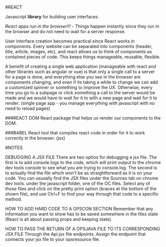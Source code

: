 #REACT

Javascript **library** for building user interfaces. 

*React apps run in the browser!!!* - Things happen instantly since they run in the browser and do not need to wait for a server response.

User interface creation becomes practical since React works in components. Every website can be separated into components (header, title, article, images, etc), and react allows us to think of components as contained pieces of code. This keeps things manageable, reusable, flexible.

A benefit of creating a single web application (manageable with react and other libraries such as angular or vue) is that only a single call to a server for a page is done, and everything else you see in the browser are components changing, and even if its taking a while to change we can add a customized spinner or something to improve the UX. Otherwise, every time you go to a subpage or click something a call to the server would be made and we would have to wait for it to  with a new page and wait for it to render. (single page app - you manage everything with javascript with no need to reload pages)

###REACT DOM
React package that helps us render our components to the DOM.

###BABEL
React tool that compiles react code in order for it to work correctly in the browser. (jsx)




















#NOTES

DEBUGGING A JSX FILE
There are two optios for debugging a jsx file. The first is to add console.logs to the code, which will print output to the chrome dev tools console to see what you are trying to console.log.
The second is to actually find the file which won't be as straightforward as it is on your code. You can ususally find the JSX files under the Sources tab on chrome dev tools. under the javascript folder, one of the OC files. Select any of those files and click on the pretty print option (braces at the bottom of the shown file), and use Ctrl+F to find your way through that code to a specific method.

HOW TO ADD HARD CODE TO A OPSCON SECTION
Remember that any information you want to show has to be saved somewhere in the files state (React is all about passing props and keeping state).

HOW TO PASS THE RETURN OF A OPSJAVA FILE TO ITS CORRESPONDING JSX FILE
Through the Api.jsx file endpoints. Assign the endpoint that connects your jsx file to your opsresource file.
